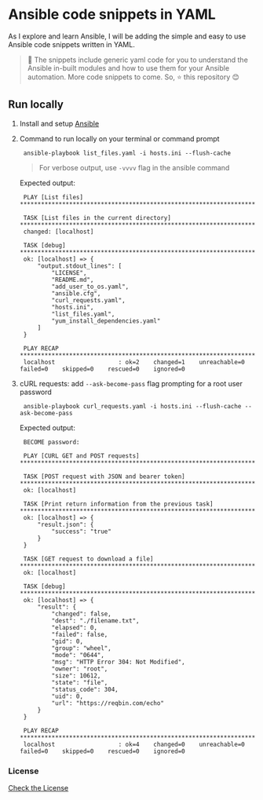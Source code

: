 # Ansible code snippets in YAML

As I explore and learn Ansible, I will be adding the simple and easy to use Ansible code snippets written in YAML.

> :construction: The snippets include generic yaml code for you to understand the Ansible in-built modules and how to use them for your Ansible automation. More code snippets to come. So, :star: this repository :blush:

## Run locally 

1. Install and setup [Ansible](https://docs.ansible.com/ansible/latest/installation_guide/intro_installation.html)
2. Command to run locally on your terminal or command prompt
   ```commandline
    ansible-playbook list_files.yaml -i hosts.ini --flush-cache  
   ```
   > For verbose output, use `-vvvv` flag in the ansible command
   
   Expected output:
   ```commandline
    PLAY [List files] *****************************************************************************************************************************************************************************

    TASK [List files in the current directory] ****************************************************************************************************************************************************
    changed: [localhost]
    
    TASK [debug] **********************************************************************************************************************************************************************************
    ok: [localhost] => {
        "output.stdout_lines": [
            "LICENSE",
            "README.md",
            "add_user_to_os.yaml",
            "ansible.cfg",
            "curl_requests.yaml",
            "hosts.ini",
            "list_files.yaml",
            "yum_install_dependencies.yaml"
        ]
    }
    
    PLAY RECAP ************************************************************************************************************************************************************************************
    localhost                  : ok=2    changed=1    unreachable=0    failed=0    skipped=0    rescued=0    ignored=0   
   ```
3. cURL requests: add `--ask-become-pass` flag prompting for a root user password
   ```commandline
    ansible-playbook curl_requests.yaml -i hosts.ini --flush-cache --ask-become-pass
   ```
   Expected output:
   ```shell
    BECOME password: 

    PLAY [CURL GET and POST requests] *************************************************************************************************************************************************************

    TASK [POST request with JSON and bearer token] ************************************************************************************************************************************************
    ok: [localhost]

    TASK [Print return information from the previous task] ****************************************************************************************************************************************
    ok: [localhost] => {
        "result.json": {
            "success": "true"
        }
    }

    TASK [GET request to download a file] *********************************************************************************************************************************************************
    ok: [localhost]

    TASK [debug] **********************************************************************************************************************************************************************************
    ok: [localhost] => {
        "result": {
            "changed": false,
            "dest": "./filename.txt",
            "elapsed": 0,
            "failed": false,
            "gid": 0,
            "group": "wheel",
            "mode": "0644",
            "msg": "HTTP Error 304: Not Modified",
            "owner": "root",
            "size": 10612,
            "state": "file",
            "status_code": 304,
            "uid": 0,
            "url": "https://reqbin.com/echo"
        }
    }

    PLAY RECAP ************************************************************************************************************************************************************************************
    localhost                  : ok=4    changed=0    unreachable=0    failed=0    skipped=0    rescued=0    ignored=0   

   ```
### License

[Check the License](LICENSE)